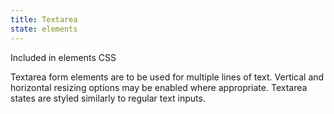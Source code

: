 ```yaml
---
title: Textarea
state: elements
---
```

Included in elements CSS


Textarea form elements are to be used for multiple lines of text. Vertical and horizontal resizing options may be enabled where appropriate. Textarea states are styled similarly to regular text inputs.
